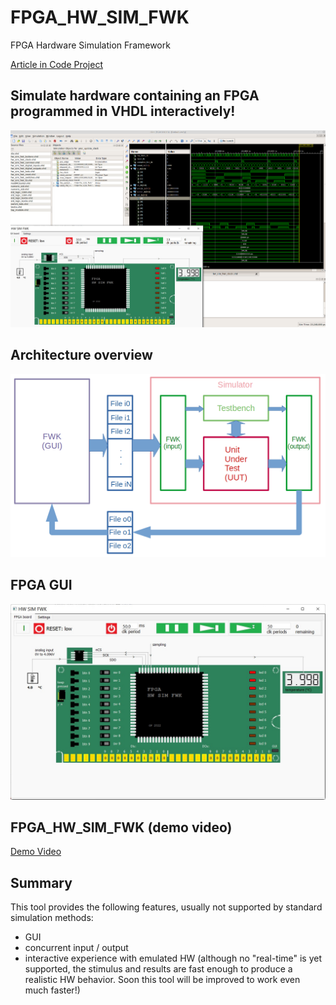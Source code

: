 # FPGA_HW_SIM_FWK
FPGA Hardware Simulation Framework

[Article in Code Project](https://www.codeproject.com/Articles/5329919/FPGA-Hardware-Simulation-Framework-FPGA-HW-SIM-FWK "FPGA_HW_SIM_FWK Article in Code Project")

## Simulate hardware containing an FPGA programmed in VHDL interactively!

![plot](./img/simulation.png)

## Architecture overview

![plot](./img/architecture_overview.png)

## FPGA GUI

![plot](./img/fpga_gui.png)

## FPGA_HW_SIM_FWK (demo video)

[Demo Video](https://www.youtube.com/watch?v=Yqu1DDGK04c "FPGA_HW_SIM_FWK Demo Video")

## Summary
This tool provides the following features, usually not supported by standard simulation methods:
- GUI
- concurrent input / output
- interactive experience with emulated HW
  (although no "real-time" is yet supported, the stimulus and results are fast enough
   to produce a realistic HW behavior. Soon this tool will be improved to work even much faster!)
